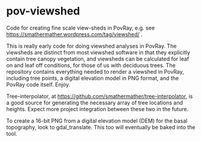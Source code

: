 pov-viewshed
============

Code for creating fine scale view-sheds in PovRay, e.g. see https://smathermather.wordpress.com/tag/viewshed/ .

This is really early code for doing viewshed analyses in PovRay.  The viewsheds are distinct from most viewshed software in that they explicitly contain tree canopy vegetation, and viewsheds can be calculated for leaf on and leaf off conditions, for those of us with deciduous trees.  The repository contains everything needed to render a viewshed in PovRay, including tree points, a digital elevation model in PNG format, and the PovRay code itself.  Enjoy.

Tree-interpolator, at https://github.com/smathermather/tree-interpolator, is a good source for generating the necessary array of tree locations and heights.  Expect more project integration between these two in the future.

To create a 16-bit PNG from a digital elevation model (DEM) for the basal topography, look to gdal_translate.  This too will eventually be baked into the tool.
